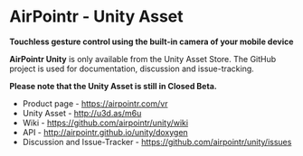 # AirPointr - Unity Asset

**Touchless gesture control using the built-in camera of your mobile device**

**AirPointr Unity** is only available from the Unity Asset Store. The GitHub project is used for documentation, discussion and issue-tracking.

**Please note that the Unity Asset is still in Closed Beta.**

- Product page - <https://airpointr.com/vr>
- Unity Asset - <http://u3d.as/m6u>
- Wiki - <https://github.com/airpointr/unity/wiki>
- API - <http://airpointr.github.io/unity/doxygen>
- Discussion and Issue-Tracker - <https://github.com/airpointr/unity/issues>
